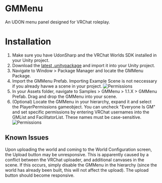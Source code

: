 # GMMenu
An UDON menu panel designed for VRChat roleplay. 

# Installation
1. Make sure you have UdonSharp and the VRChat Worlds SDK installed in your Unity project.
2. Download the [latest .unitypackage](https://github.com/SylanTroh/GMMenu/releases/latest) and import it into your Unity project.
3. Navigate to Window > Package Manager and locate the GMMenu Package. 
4. Import the GMMenu Prefab. Importing Example Scene is not neccessary if you already havwe a scene in your project.
![Permissions](https://github.com/SylanTroh/GMMenu/blob/main/Installation/install1.png)
6. In your Assets folder, navigate to Samples > GMMenu > 1.1.X > GMMenu Prefab. Drag and drop the GMMenu into your scene.
7. (Optional) Locate the GMMenu in your hierarchy, expand it and select the PlayerPermissions gameobject. You can uncheck "Everyone Is GM" and set specific permissions by entering VRChat usernames into the GMList and FacilitatorList. These names must be case-sensitive.
![Permissions](https://github.com/SylanTroh/GMMenu/blob/main/Installation/install3.png)

## Known Issues
Upon uploading the world and coming to the World Configuration screen, the Upload button may be unresponsive. This is apparently caused by a conflict between the VRChat uploader, and additional canvases in the scene. If this occurs, simply disable the GMMenu in the hierarchy (since the world has already been built, this will not affect the upload). The upload button should become responsive.
